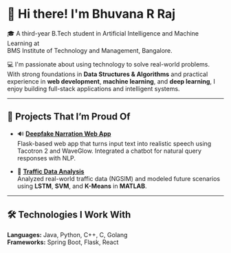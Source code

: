# 👋 Hi there! I'm Bhuvana R Raj

🎓 A third-year B.Tech student in Artificial Intelligence and Machine Learning at  
BMS Institute of Technology and Management, Bangalore.

💻 I'm passionate about using technology to solve real-world problems. With strong foundations in **Data Structures & Algorithms** and practical experience in **web development**, **machine learning**, and **deep learning**, I enjoy building full-stack applications and intelligent systems.

---

## 💼 Projects That I’m Proud Of

- 🔊 **[Deepfake Narration Web App](https://github.com/Bhuvana2488/deepfake-narrator)**  
  Flask-based web app that turns input text into realistic speech using Tacotron 2 and WaveGlow. Integrated a chatbot for natural query responses with NLP.

- 🚦 **[Traffic Data Analysis](https://github.com/Bhuvana2488/Traffic-Data-Analysis-for-Prediction)**  
  Analyzed real-world traffic data (NGSIM) and modeled future scenarios using **LSTM**, **SVM**, and **K-Means** in **MATLAB**.

---

## 🛠️ Technologies I Work With

**Languages:** Java, Python, C++, C, Golang  
**Frameworks:** Spring Boot, Flask, React

